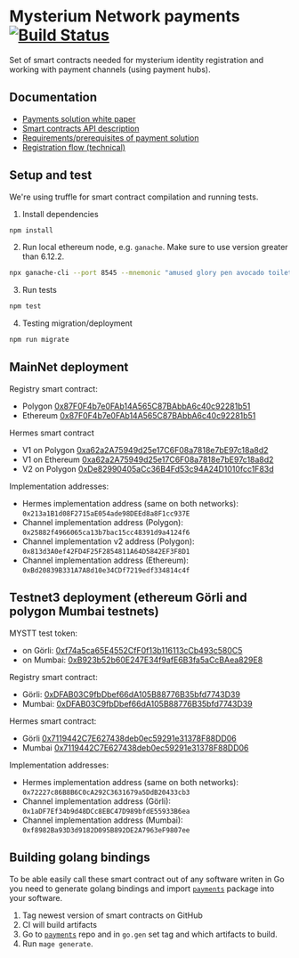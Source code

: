 # Mysterium Network payments [![Build Status](https://travis-ci.com/mysteriumnetwork/payments-smart-contracts.svg?token=t9FwiYsxwDxkJWnSMpfr&branch=master)](https://travis-ci.com/mysteriumnetwork/payments-smart-contracts)

Set of smart contracts needed for mysterium identity registration and working with payment channels (using payment hubs).

## Documentation

* [Payments solution white paper](docs/paper/accountant-pattern.pdf)
* [Smart contracts API description](docs/smart-contracts.md)
* [Requirements/prerequisites of payment solution](docs/prerequisites.md)
* [Registration flow (technical)](docs/registration-flow.md)

## Setup and test

We're using truffle for smart contract compilation and running tests.

1. Install dependencies

```bash
npm install
```

2. Run local ethereum node, e.g. `ganache`. Make sure to use version greater than 6.12.2.

```bash
npx ganache-cli --port 8545 --mnemonic "amused glory pen avocado toilet dragon entry kitchen cliff retreat canyon danger"
```

3. Run tests

```bash
npm test
```

4. Testing migration/deployment
```bash
npm run migrate
```

## MainNet deployment

Registry smart contract:
- Polygon [0x87F0F4b7e0FAb14A565C87BAbbA6c40c92281b51](https://polygonscan.com/address/0x87F0F4b7e0FAb14A565C87BAbbA6c40c92281b51)
- Ethereum [0x87F0F4b7e0FAb14A565C87BAbbA6c40c92281b51](https://etherscan.io/address/0x87f0f4b7e0fab14a565c87babba6c40c92281b51)

Hermes smart contract
- V1 on Polygon [0xa62a2A75949d25e17C6F08a7818e7bE97c18a8d2](https://polygonscan.com/address/0xa62a2a75949d25e17c6f08a7818e7be97c18a8d2)
- V1 on Ethereum [0xa62a2A75949d25e17C6F08a7818e7bE97c18a8d2](https://etherscan.io/address/0xa62a2A75949d25e17C6F08a7818e7bE97c18a8d2)
- V2 on Polygon [0xDe82990405aCc36B4Fd53c94A24D1010fcc1F83d](https://polygonscan.com/address/0xDe82990405aCc36B4Fd53c94A24D1010fcc1F83d)


Implementation addresses:
- Hermes implementation address (same on both networks): `0x213a1B1d08F2715aE054ade98DEEd8a8F1cc937E`
- Channel implementation address (Polygon): `0x25882f4966065ca13b7bac15cc48391d9a4124f6`
- Channel implementation v2 address (Polygon): `0x813d3A0ef42FD4F25F2854811A64D5842EF3F8D1`
- Channel implementation address (Ethereum): `0xBd20839B331A7A8d10e34CDf7219edf334814c4f`

## Testnet3 deployment (ethereum Görli and polygon Mumbai testnets)

MYSTT test token:
- on Görli: [0xf74a5ca65E4552CfF0f13b116113cCb493c580C5](https://goerli.etherscan.io/address/0xf74a5ca65E4552CfF0f13b116113cCb493c580C5)
- on Mumbai: [0xB923b52b60E247E34f9afE6B3fa5aCcBAea829E8](https://explorer-mumbai.maticvigil.com/tokens/0xB923b52b60E247E34f9afE6B3fa5aCcBAea829E8/token-transfers)

Registry smart contract:
- Görli: [0xDFAB03C9fbDbef66dA105B88776B35bfd7743D39](https://goerli.etherscan.io/address/0xDFAB03C9fbDbef66dA105B88776B35bfd7743D39)
- Mumbai: [0xDFAB03C9fbDbef66dA105B88776B35bfd7743D39](https://explorer-mumbai.maticvigil.com/address/0xDFAB03C9fbDbef66dA105B88776B35bfd7743D39/transactions)

Hermes smart contract:
- Görli [0x7119442C7E627438deb0ec59291e31378F88DD06](https://goerli.etherscan.io/address/0x7119442C7E627438deb0ec59291e31378F88DD06)
- Mumbai [0x7119442C7E627438deb0ec59291e31378F88DD06](https://explorer-mumbai.maticvigil.com/address/0x7119442C7E627438deb0ec59291e31378F88DD06/transactions)

Implementation addresses:
- Hermes implementation address (same on both networks): `0x72227c86B8B6C0cA292C3631679a5DdB20433cb3`
- Channel implementation address (Görli): `0x1aDF7Ef34b9d48DCc8EBC47D989bfdE55933B6ea`
- Channel implementation address (Mumbai): `0xf8982Ba93D3d9182D095B892DE2A7963eF9807ee`


## Building golang bindings

To be able easily call these smart contract out of any software writen in Go you need to generate golang bindings and import [`payments`](https://github.com/mysteriumnetwork/payments) package into your software.

1. Tag newest version of smart contracts on GitHub
2. CI will build artifacts
3. Go to [`payments`](https://github.com/mysteriumnetwork/payments) repo and in `go.gen` set tag and which artifacts to build.
4. Run `mage generate`.
